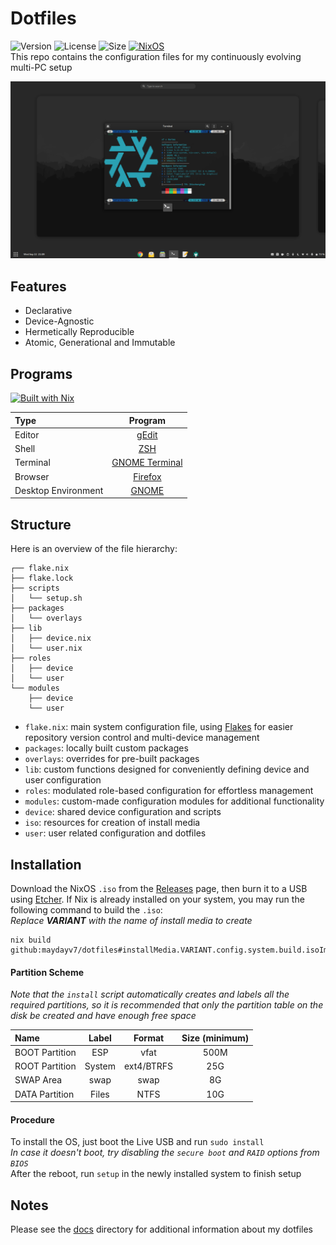 # Dotfiles
![Version](https://img.shields.io/github/v/release/maydayv7/dotfiles?include_prereleases&label=version&style=flat-square&logo=github) ![License](https://img.shields.io/github/license/maydayv7/dotfiles?color=dgreen&style=flat-square) ![Size](https://img.shields.io/github/repo-size/maydayv7/dotfiles?color=red&label=size&style=flat-square) [![NixOS](https://img.shields.io/badge/NixOS-v21.05-9cf.svg?style=flat-square&logo=NixOS&logoColor=white)](https://nixos.org)   
This repo contains the configuration files for my continuously evolving multi-PC setup

![](./docs/resources/desktop.png)

## Features
+ Declarative
+ Device-Agnostic
+ Hermetically Reproducible
+ Atomic, Generational and Immutable

## Programs
[![Built with Nix](https://builtwithnix.org/badge.svg)](https://builtwithnix.org)

| Type                | Program                     |
| :------------------ | :-------------------------: |
| Editor              | [gEdit](https://wiki.gnome.org/Apps/Gedit) |
| Shell               | [ZSH](https://www.zsh.org) |
| Terminal            | [GNOME Terminal](https://gitlab.gnome.org/GNOME/gnome-terminal) |
| Browser             | [Firefox](https://www.mozilla.org/en-US/firefox/) |
| Desktop Environment | [GNOME](https://www.gnome.org) |

## Structure
Here is an overview of the file hierarchy:

```
┌── flake.nix
├── flake.lock
├── scripts
│   └── setup.sh
├── packages
│   └── overlays
├── lib
│   ├── device.nix
│   └── user.nix
├── roles
│   ├── device
│   └── user
└── modules
    ├── device
    └── user
```

- `flake.nix`: main system configuration file, using [Flakes](https://nixos.wiki/wiki/Flakes) for easier repository version control and multi-device management
- `packages`: locally built custom packages
- `overlays`: overrides for pre-built packages
- `lib`: custom functions designed for conveniently defining device and user configuration
- `roles`: modulated role-based configuration for effortless management
- `modules`: custom-made configuration modules for additional functionality
- `device`: shared device configuration and scripts
- `iso`: resources for creation of install media
- `user`: user related configuration and dotfiles

## Installation
Download the NixOS `.iso` from the [Releases](https://github.com/maydayv7/dotfiles/releases/latest) page, then burn it to a USB using [Etcher](https://www.balena.io/etcher/). If Nix is already installed on your system, you may run the following command to build the `.iso`:  
*Replace* ***VARIANT*** *with the name of install media to create*
```
nix build github:maydayv7/dotfiles#installMedia.VARIANT.config.system.build.isoImage
```

#### Partition Scheme
*Note that the `install` script automatically creates and labels all the required partitions, so it is recommended that only the partition table on the disk be created and have enough free space*

| Name           | Label  | Format     | Size (minimum) |
| :------------- | :----: | :--------: | :------------: |
| BOOT Partition | ESP    | vfat       | 500M           |
| ROOT Partition | System | ext4/BTRFS | 25G            |
| SWAP Area      | swap   | swap       | 8G             |
| DATA Partition | Files  | NTFS       | 10G            |

#### Procedure
To install the OS, just boot the Live USB and run `sudo install`  
*In case it doesn't boot, try disabling the `secure boot` and `RAID` options from `BIOS`*  
After the reboot, run `setup` in the newly installed system to finish setup

## Notes
Please see the [docs](./docs/README.md) directory for additional information about my dotfiles